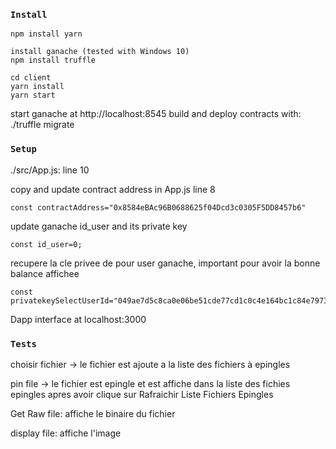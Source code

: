 ### `Install`

    npm install yarn

    install ganache (tested with Windows 10)
    npm install truffle

    cd client
    yarn install
    yarn start

start ganache at http://localhost:8545
build and deploy contracts with: ./truffle migrate

### `Setup`

./src/App.js: line 10

copy and update contract address in App.js line 8

    const contractAddress="0x8584eBAc96B0688625f04Dcd3c0305F5DD8457b6"

update ganache id_user and its private key

    const id_user=0;
recupere la cle privee de pour user ganache, important pour avoir la bonne balance affichee

    const privatekeySelectUserId="049ae7d5c8ca0e06be51cde77cd1c0c4e164bc1c84e7973039c1860e3d2af9d0"

Dapp interface at localhost:3000


### `Tests`

choisir fichier -> le fichier est ajoute a la liste des fichiers à epingles

pin file -> le fichier est epingle et est affiche dans la liste des fichies epingles apres avoir clique sur Rafraichir Liste Fichiers Epingles

Get Raw file: affiche le binaire du fichier

display file: affiche l'image
